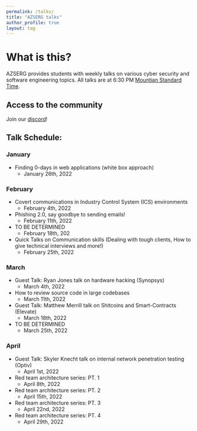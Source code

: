 ```yaml
---
permalink: /talks/
title: "AZSERG talks"
author_profile: true
layout: tag
---
```


# What is this?
AZSERG provides students with weekly talks on various cyber security and software engineering topics.  All talks are at 6:30 PM [Mountian Standard Time](https://savvytime.com/converter/mst-to-pt-cdt). 


## Access to the community

Join our [discord](https://discord.gg/cXukpqt7JN)!


## Talk Schedule:

### January
* Finding 0-days in web applications (white box approach)
    * January 26th, 2022

### February
* Covert communications in Industry Control System (ICS) environments
    * February 4th, 2022
* Phishing 2.0, say goodbye to sending emails!
    * February 11th, 2022
* TO BE DETERMINED
    * February 18th, 202
* Quick Talks on Communication skills (Dealing with tough clients, How to give technical interviews and more!)
    * February 25th, 2022

### March
* Guest Talk: Ryan Jones talk on hardware hacking (Synopsys)
    * March 4th, 2022
* How to review source code in large codebases
    * March 11th, 2022
* Guest Talk: Matthew Merrill talk on Shitcoins and Smart-Contracts (Elevate)
    * March 18th, 2022
* TO BE DETERMINED
    * March 25th, 2022

### April
* Guest Talk: Skyler Knecht talk on internal network penetration testing (Optiv)
    * April 1st, 2022
* Red team architecture series: PT. 1
    * April 8th, 2022
* Red team architecture series: PT. 2 
    * April 15th, 2022
* Red team architecture series: PT. 3
    * April 22nd, 2022
* Red team architecture series: PT. 4
    * April 29th, 2022
